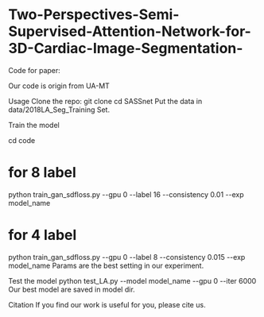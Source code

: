 # Two-Perspectives-Semi-Supervised-Attention-Network-for-3D-Cardiac-Image-Segmentation-
Code for paper: 

Our code is origin from UA-MT


Usage
Clone the repo:
git clone 
cd SASSnet
Put the data in data/2018LA_Seg_Training Set.

Train the model

cd code
# for 8 label
python train_gan_sdfloss.py --gpu 0 --label 16 --consistency 0.01 --exp model_name
# for 4 label
python train_gan_sdfloss.py --gpu 0 --label 8 --consistency 0.015 --exp model_name
Params are the best setting in our experiment.

Test the model
python test_LA.py --model model_name --gpu 0 --iter 6000
Our best model are saved in model dir.

Citation
If you find our work is useful for you, please cite us.
